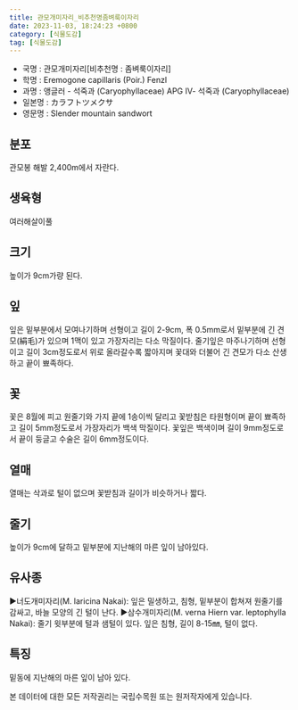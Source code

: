 ```yaml
---
title: 관모개미자리_비추천명좀벼룩이자리
date: 2023-11-03, 18:24:23 +0800
category: [식물도감]
tag: [식물도감]
---
```




- 국명 : 관모개미자리[비추천명 : 좀벼룩이자리]
- 학명 : Eremogone capillaris (Poir.) Fenzl
- 과명 : 앵글러 - 석죽과 (Caryophyllaceae) APG Ⅳ- 석죽과 (Caryophyllaceae)
- 일본명 : カラフトツメクサ
- 영문명 : Slender mountain sandwort


## 분포
관모봉 해발 2,400m에서 자란다.
## 생육형
여러해살이풀 
## 크기
높이가 9cm가량 된다.
## 잎
잎은 밑부분에서 모여나기하며 선형이고 길이 2-9cm, 폭 0.5mm로서 밑부분에 긴 견모(絹毛)가 있으며 1맥이 있고 가장자리는 다소 막질이다. 줄기잎은 마주나기하며 선형이고 길이 3cm정도로서 위로 올라갈수록 짧아지며 꽃대와 더불어 긴 견모가 다소 산생하고 끝이 뾰족하다.
## 꽃
꽃은 8월에 피고 원줄기와 가지 끝에 1송이씩 달리고 꽃받침은 타원형이며 끝이 뾰족하고 길이 5mm정도로서 가장자리가 백색 막질이다. 꽃잎은 백색이며 길이 9mm정도로서 끝이 둥글고 수술은 길이 6mm정도이다.
## 열매
열매는 삭과로 털이 없으며 꽃받침과 길이가 비슷하거나 짧다.
## 줄기
높이가 9cm에 달하고 밑부분에 지난해의 마른 잎이 남아있다.
## 유사종
▶너도개미자리(M. laricina Nakai): 잎은 밀생하고, 침형, 밑부분이 합쳐져 원줄기를 감싸고, 바늘 모양의 긴 털이 난다. ▶삼수개미자리(M. verna Hiern var. leptophylla Nakai): 줄기 윗부분에 털과 샘털이 있다. 잎은 침형, 길이 8-15㎜, 털이 없다.
## 특징
밑동에 지난해의 마른 잎이 남아 있다.






본 데이터에 대한 모든 저작권리는 국립수목원 또는 원저작자에게 있습니다.
